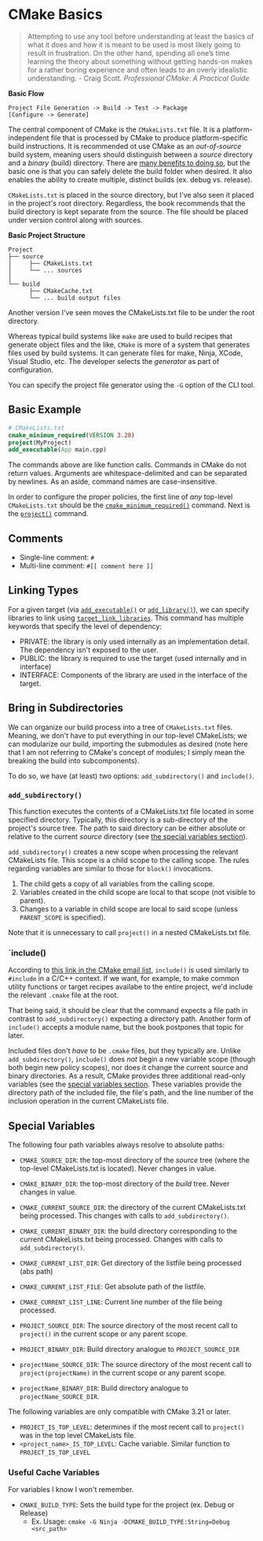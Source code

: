 # CMake Basics

> Attempting to use any tool before understanding at least the basics of what it does and how it is meant to be used is most likely going to result in frustration. On the other hand, spending all one’s
time learning the theory about something without getting hands-on makes for a rather boring experience and often leads to an overly idealistic understanding.
    \- Craig Scott. *Professional CMake: A Practical Guide*

**Basic Flow**

    Project File Generation -> Build -> Test -> Package
    [Configure -> Generate]                

The central component of CMake is the `CMakeLists.txt` file. It is a platform-independent file that is processed by CMake to produce platform-specific build instructions. It is recommended ot use CMake as an *out-of-source* build system, meaning users should distinguish between a *source* directory and a *binary* (build) directory. There are [many benefits to doing so](https://johnfarrier.com/in-source-vs-out-of-source-builds/), but the basic one is that you can safely delete the build folder when desired. It also enables the ability to create multiple, distinct builds (ex. debug vs. release). 

`CMakeLists.txt` is placed in the source directory, but I've also seen it placed in the project's root directory. Regardless, the book recommends that the build directory is kept separate from the source. The file should be placed under version control along with sources.


**Basic Project Structure**

```
Project
├── source
│     ├── CMakeLists.txt
│     └── ... sources
│
└── build
      ├── CMakeCache.txt
      └── ... build output files
```

Another version I've seen moves the CMakeLists.txt file to be under the root directory.

Whereas typical build systems like `make` are used to build recipes that generate object files and the like, `CMake` is more of a system that generates files used by build systems. It can generate files for make, Ninja, XCode, Visual Studio, etc. The developer selects the *generator* as part of configuration.

You can specify the project file generator using the `-G` option of the CLI tool.


## Basic Example

```cmake
# CMakeLists.txt
cmake_minimum_required(VERSION 3.20)
project(MyProject)
add_executable(App main.cpp)
```

The commands above are like function calls. Commands in CMake do not return values. Arguments are whitespace-delimited and can be separated by newlines. As an aside, command names are case-insensitive.

In order to configure the proper policies, the first line of *any* top-level `CMakeLists.txt` should be the [`cmake_minimum_required()`](https://cmake.org/cmake/help/latest/command/cmake_minimum_required.html#cmake-minimum-required) command. Next is the [`project()`](https://cmake.org/cmake/help/latest/command/project.html#project) command.

## Comments

- Single-line comment: `#`
- Multi-line comment: `#[[ comment here ]]`

## Linking Types

For a given target (via [`add_executable()`](https://cmake.org/cmake/help/latest/command/add_executable.html) or [`add_library()`](https://cmake.org/cmake/help/latest/command/add_library.html)), we can specify libraries to link using [`target_link_libraries`](https://cmake.org/cmake/help/latest/command/target_link_libraries.html). This command has multiple keywords that specify the level of dependency:

- PRIVATE: the library is only used internally as an implementation detail. The dependency isn't exposed to the user.
- PUBLIC: the library is required to use the target (used internally and in interface)
- INTERFACE: Components of the library are used in the interface of the target.

## Bring in Subdirectories

We can organize our build process into a tree of `CMakeLists.txt` files. Meaning, we don't have to put everything in our top-level CMakeLists; we can modularize our build, importing the submodules as desired (note here that I am not referring to CMake's concept of modules; I simply mean the breaking the build into subcomponents).

To do so, we have (at least) two options: `add_subdirectory()` and `include()`. 

### `add_subdirectory()`

This function executes the contents of a CMakeLists.txt file located in some specified directory. Typically, this directory is a sub-directory of the project's source tree. The path to said directory can be either absolute or relative to the current *source* directory (see [the special variables section](#special-variables)). 

`add_subdirectory()` creates a new scope when processing the relevant CMakeLists file. This scope is a child scope to the calling scope. The rules regarding variables are similar to those for `block()` invocations. 

1. The child gets a copy of all variables from the calling scope.
2. Variables created in the child scope are local to that scope (not visible to parent).
3. Changes to a variable in child scope are local to said scope (unless `PARENT_SCOPE` is specified).

Note that it is unnecessary to call `project()` in a nested CMakeLists.txt file. 

### `include()

According to [this link in the CMake email list](https://cmake.org/pipermail/cmake/2007-November/017897.html), `include()` is used similarly to `#include` in a C/C++ context. If we want, for example, to make common utility functions or target recipes availabe to the entire project, we'd include the relevant `.cmake` file at the root.

That being said, it should be clear that the command expects a file path in contrast to `add_subdirectory()` expecting a directory path. Another form of `include()` accepts a module name, but the book postpones that topic for later.

Included files don't *have* to be `.cmake` files, but they typically are. 
Unlike `add_subdirectory()`, `include()` does *not* begin a new variable scope (though both begin new policy scopes), nor does it change the current source and binary directories. As a result, CMake provides three additional read-only variables (see the [special variables section](#special-variables). These variables provide the directory path of the included file, the file's path, and the line number of the inclusion operation in the current CMakeLists file.

## Special Variables

The following four path variables always resolve to absolute paths:

- `CMAKE_SOURCE_DIR`: the top-most directory of the *source* tree (where the top-level CMakeLists.txt is located). Never changes in value.
- `CMAKE_BINARY_DIR`: the top-most directory of the *build* tree. Never changes in value.
- `CMAKE_CURRENT_SOURCE_DIR`: the directory of the current CMakeLists.txt being processed. This changes with calls to `add_subdirectory()`.
- `CMAKE_CURRENT_BINARY_DIR`: the build directory corresponding to the current CMakeLists.txt being processed. Changes with calls to `add_subdirectory()`.

- `CMAKE_CURRENT_LIST_DIR`: Get directory of the listfile being processed (abs path)
- `CMAKE_CURRENT_LIST_FILE`: Get absolute path of the listfile.
- `CMAKE_CURRENT_LIST_LINE`: Current line number of the file being processed.

- `PROJECT_SOURCE_DIR`: The source directory of the most recent call to `project()` in the current scope or any parent scope.
- `PROJECT_BINARY_DIR`: Build directory analogue to `PROJECT_SOURCE_DIR`
- `projectName_SOURCE_DIR`: The source directory of the most recent call to `project(projectName)` in the current scope or any parent scope.
- `projectName_BINARY_DIR`: Build directory analogue to `projectName_SOURCE_DIR`.


The following variables are only compatible with CMake 3.21 or later.
- `PROJECT_IS_TOP_LEVEL`: determines if the most recent call to `project()` was in the top level CMakeLists file.
- `<project_name>_IS_TOP_LEVEL`: Cache variable. Similar function to `PROJECT_IS_TOP_LEVEL`


### Useful Cache Variables 

For variables I know I won't remember.

- `CMAKE_BUILD_TYPE`: Sets the build type for the project (ex. Debug or Release)
    - Ex. Usage: `cmake -G Ninja -DCMAKE_BUILD_TYPE:String=Debug <src_path>`
